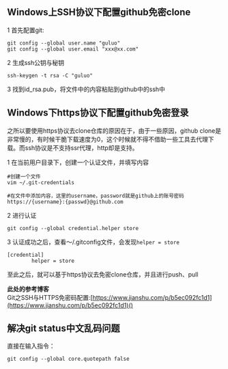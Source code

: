 ## Windows上SSH协议下配置github免密clone

1 首先配置git:
```
git config --global user.name "guluo"
git config --global user.email "xxx@xx.com"
```

2 生成ssh公钥与秘钥
```
ssh-keygen -t rsa -C "guluo"
```

3 找到id_rsa.pub，将文件中的内容粘贴到github中的ssh中

## Windows下https协议下配置github免密登录

之所以要使用https协议去clone仓库的原因在于，由于一些原因，github clone是非常慢的，有时候干脆下载速度为0，这个时候就不得不借助一些工具去代理下载。而ssh协议是不支持ssr代理，http却是支持。

1 在当前用户目录下，创建一个认证文件，并填写内容
```
#创建一个文件
vim ~/.git-credentials

#在文件中添加内容，这里的username，password就是github上的账号密码
https://{username}:{passwd}@github.com
```

2 进行认证
```
git config --global credential.helper store
```

3 认证成功之后，查看～/.gitconfig文件，会发现`helper = store`
```
[credential]
        helper = store
```

至此之后，就可以基于https协议去免密clone仓库，并且进行push、pull


**此处的参考博客**  
Git之SSH与HTTPS免密码配置:[https://www.jianshu.com/p/b5ec092fc1d1](https://www.jianshu.com/p/b5ec092fc1d1)()

## 解决git status中文乱码问题
直接在输入指令：
```
git config --global core.quotepath false
```